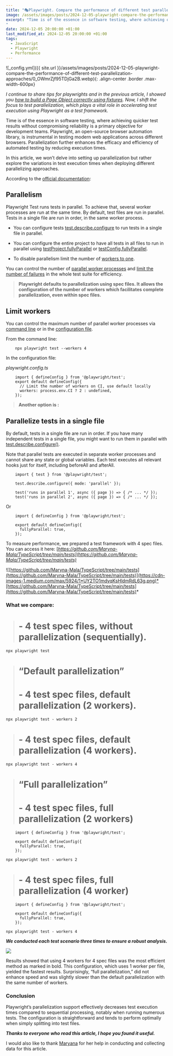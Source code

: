 ```yaml
---
title: "🎭Playwright. Compare the performance of different test parallelization approaches."
image: /assets/images/posts/2024-12-05-playwright-compare-the-performance-of-different-test-parallelization-approaches/0_OWmrZjf95TDjGa2B.webp
excerpt: "Time is of the essence in software testing, where achieving quicker test results without compromising reliability is a primary objective for development teams. Playwright, an open-source browser automation library, is instrumental in testing modern web applications across different browsers. Parallelization further enhances the efficacy and efficiency of automated testing by reducing execution times...
"
date: 2024-12-05 20:00:00 +01:00
last_modified_at: 2024-12-05 20:00:00 +01:00
tags:
  - JavaScript
  - Playwright
  - Performance
---
```


![_config.yml]({{ site.url }}/assets/images/posts/2024-12-05-playwright-compare-the-performance-of-different-test-parallelization-approaches/0_OWmrZjf95TDjGa2B.webp){: .align-center .border .max-width-600px}

*I continue to share tips for playwrights and in the previous article, I showed you [how to build a Page Object correctly using fixtures](https://medium.com/softwaretestingdaily/playwright-how-to-build-page-object-correctly-using-fixtures-ff0a8c05b395). Now, I shift the focus to test parallelization, which plays a vital role in accelerating test execution using Playwright as a test framework.*

Time is of the essence in software testing, where achieving quicker test results without compromising reliability is a primary objective for development teams. Playwright, an open-source browser automation library, is instrumental in testing modern web applications across different browsers. Parallelization further enhances the efficacy and efficiency of automated testing by reducing execution times.

In this article, we won’t delve into setting up parallelization but rather explore the variations in test execution times when deploying different parallelizing approaches.

According to the [official documentation](https://playwright.dev/docs/test-parallel):

## Parallelism[​](https://playwright.dev/docs/test-parallel#introduction)

Playwright Test runs tests in parallel. To achieve that, several worker processes are run at the same time. By default, test files are run in parallel. Tests in a single file are run in order, in the same worker process.

* You can configure tests [test.describe.configure](https://playwright.dev/docs/test-parallel#parallelize-tests-in-a-single-file) to run tests in a single file in parallel.

* You can configure the entire project to have all tests in all files to run in parallel using [testProject.fullyParallel](https://playwright.dev/docs/api/class-testproject#test-project-fully-parallel) or [testConfig.fullyParallel](https://playwright.dev/docs/api/class-testconfig#test-config-fully-parallel).

* To disable parallelism limit the number of [workers to one](https://playwright.dev/docs/test-parallel#disable-parallelism).

You can control the number of [parallel worker processes](https://playwright.dev/docs/test-parallel#limit-workers) and [limit the number of failures](https://playwright.dev/docs/test-parallel#limit-failures-and-fail-fast) in the whole test suite for efficiency.
> **Playwright defaults to parallelization using spec files. It allows the configuration of the number of workers which facilitates complete parallelization, even within spec files.**

## Limit workers[​](https://playwright.dev/docs/test-parallel#limit-workers)

You can control the maximum number of parallel worker processes via [command line](https://playwright.dev/docs/test-cli) or in the [configuration file](https://playwright.dev/docs/test-configuration).

From the command line:
```
    npx playwright test --workers 4
```
In the configuration file:

*playwright.config.ts*
```
    import { defineConfig } from '@playwright/test';
    export default defineConfig({
      // Limit the number of workers on CI, use default locally
      workers: process.env.CI ? 2 : undefined,
    });
```
> **Another option is :**

## Parallelize tests in a single file[​](https://playwright.dev/docs/test-parallel#parallelize-tests-in-a-single-file)

By default, tests in a single file are run in order. If you have many independent tests in a single file, you might want to run them in parallel with [test.describe.configure()](https://playwright.dev/docs/api/class-test#test-describe-configure).

Note that parallel tests are executed in separate worker processes and cannot share any state or global variables. Each test executes all relevant hooks just for itself, including beforeAll and afterAll.
```
    import { test } from '@playwright/test';
    
    test.describe.configure({ mode: 'parallel' });
    
    test('runs in parallel 1', async ({ page }) => { /* ... */ });
    test('runs in parallel 2', async ({ page }) => { /* ... */ });
```
Or
```
    import { defineConfig } from '@playwright/test';
    
    export default defineConfig({
      fullyParallel: true,
    });
```
To measure performance, we prepared a test framework with 4 spec files. You can access it here: 
[*https://github.com/Maryna-Mala/TypeScript/tree/main/tests](https://github.com/Maryna-Mala/TypeScript/tree/main/tests)*

![[https://github.com/Maryna-Mala/TypeScript/tree/main/tests](https://github.com/Maryna-Mala/TypeScript/tree/main/tests)](https://cdn-images-1.medium.com/max/5924/1*UY2TO1mdyqKsHldmRdL63g.png)*[https://github.com/Maryna-Mala/TypeScript/tree/main/tests](https://github.com/Maryna-Mala/TypeScript/tree/main/tests)*

### What we compare:
> # - 4 test spec files, without parallelization (sequentially).

    npx playwright test
> # “Default parallelization”
> # - 4 test spec files, default parallelization (2 workers).

    npx playwright test - workers 2
> # - 4 test spec files, default parallelization (4 workers).

    npx playwright test - workers 4
> # “Full parallelization”
> # - 4 test spec files, full parallelization (2 workers)
```
    import { defineConfig } from '@playwright/test';
    
    export default defineConfig({
      fullyParallel: true,
    });
```
    npx playwright test - workers 2
> # - 4 test spec files, full parallelization (4 worker)
```
    import { defineConfig } from '@playwright/test';
    
    export default defineConfig({
      fullyParallel: true,
    });
```
    npx playwright test - workers 4

***We conducted each test scenario three times to ensure a robust analysis.***

![](https://cdn-images-1.medium.com/max/2000/1*dF0nWBD7a8abqR7-1ZaPqw.png)

Results showed that using 4 workers for 4 spec files was the most efficient method as marked in bold. This configuration, which uses 1 worker per file, yielded the fastest results. Surprisingly, “full parallelization,” did not enhance speed and was slightly slower than the default parallelization with the same number of workers.

### Conclusion

Playwright’s parallelization support effectively decreases test execution times compared to sequential processing, notably when running numerous tests. The configuration is straightforward and tends to perform optimally when simply splitting into test files.

***Thanks to everyone who read this article, I hope you found it useful.***

I would also like to thank [Maryana](https://www.linkedin.com/in/maryna-mala-5592a5177) for her help in conducting and collecting data for this article.